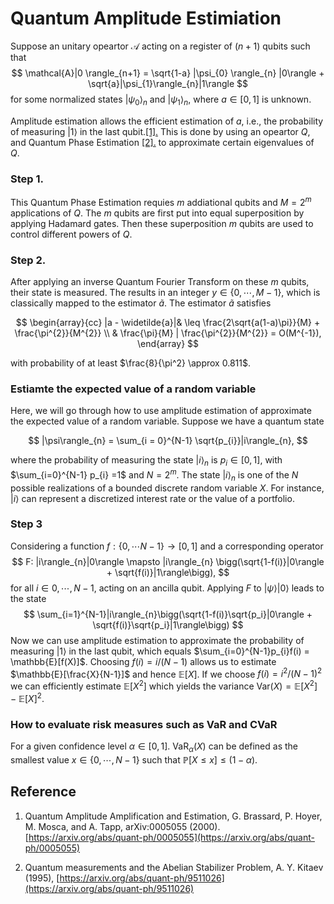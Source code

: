 # Quantum Amplitude Estimiation

Suppose an unitary opeartor $\mathcal{A}$ acting on a register of $(n+1)$ qubits such that 
$$
\mathcal{A}|0 \rangle_{n+1} = \sqrt{1-a} |\psi_{0} \rangle_{n} |0\rangle + \sqrt{a}|\psi_{1}\rangle_{n}|1\rangle
$$ 
for some normalized states $|\psi_{0}\rangle_{n}$ and $|\psi_{1}\rangle_{n}$, where $a\in [0,1]$ is unknown. 

Amplitude estimation allows the efficient estimation of $a$, i.e., the probability of measuring $|1\rangle$ in the last qubit.[[1].](../../Projs/Projs_Opt/Proj_quantum_amplitude_estimation.md#reference) This is done by using an opeartor $Q$, and Quantum Phase Estimation [[2].](../../Projs/Projs_Opt/Proj_quantum_amplitude_estimation.md#reference) to approximate certain eigenvalues of $Q$. 

### Step 1.
This Quantum Phase Estimation requies $m$ addiational qubits and $M = 2^{m}$ applications of $Q$. The $m$ qubits are first put into equal superposition by applying Hadamard gates. Then these superposition $m$ qubits are used to control different powers of $Q$.

### Step 2.
After applying an inverse Quantum Fourier Transform on these $m$ qubits, their state is measured. The results in an integer $y \in \{0,\cdots,M-1 \}$, which is classically mapped to the estimator $\widetilde{a}$. The estimator $\widetilde{a}$ satisfies

$$
\begin{array}{cc}
|a - \widetilde{a}|& \leq \frac{2\sqrt{a(1-a)\pi}}{M} + \frac{\pi^{2}}{M^{2}} \\
& \frac{\pi}{M} | \frac{\pi^{2}}{M^{2}} = O(M^{-1}),
\end{array}
$$

with probability of at least $\frac{8}{\pi^2} \approx 0.811$.

### Estiamte the expected value of a random variable

Here, we will go through how to use amplitude estimation of approximate the expected value of a random variable. Suppose we have a quantum state 

$$
|\psi\rangle_{n} = \sum_{i = 0}^{N-1} \sqrt{p_{i}}|i\rangle_{n},
$$

where the probability of measuring the state $|i\rangle_{n}$ is $p_{i} \in [0,1]$, with $\sum_{i=0}^{N-1} p_{i} =1$ and $N = 2^{m}$. The state $|i\rangle_{n}$ is one of the $N$ possible realizations of a bounded discrete random variable $X$. For instance, $|i\rangle$ can represent a discretized interest rate or the value of a portfolio.

### Step 3

Considering a function $f: \{0,\cdots N-1\} \rightarrow [0,1]$ and a corresponding operator 
$$
F: |i\rangle_{n}|0\rangle \mapsto |i\rangle_{n} \bigg(\sqrt{1-f(i)}|0\rangle + \sqrt{f(i)}|1\rangle\bigg),
$$
for all $i \in {0,\cdots,N-1}$, acting on an ancilla qubit. Applying $F$ to $|\psi\rangle |0\rangle$ leads to the state
$$
\sum_{i=1}^{N-1}|i\rangle_{n}\bigg(\sqrt{1-f(i)}\sqrt{p_i}|0\rangle + \sqrt{f(i)}\sqrt{p_i}|1\rangle\bigg)
$$
Now we can use amplitude estimation to approximate the probability of measuring $|1\rangle$ in the last qubit, which equals $\sum_{i=0}^{N-1}p_{i}f(i) = \mathbb{E}[f(X)]$. Choosing $f(i) = i/(N-1)$ allows us to estimate $\mathbb{E}[\frac{X}{N-1}]$ and hence $\mathbb{E}[X]$. If we choose $f(i) = i^{2}/(N-1)^{2}$ we can efficiently estimate $\mathbb{E}[X^{2}]$ which yields the variance $\text{Var}(X) = \mathbb{E}[X^{2}] - \mathbb{E}[X]^{2}$.

### How to evaluate risk measures such as VaR and CVaR
For a given confidence level $\alpha \in [0,1]$. $\text{VaR}_{\alpha}(X)$ can be defined as the smallest value $x \in \{0,\cdots,N-1\}$ such that $\mathbb{P}[X \leq x]\leq (1-\alpha)$. 


## Reference
1. Quantum Amplitude Amplification and Estimation, G. Brassard, P. Hoyer, M. Mosca, and A. Tapp,
arXiv:0005055 (2000). [https://arxiv.org/abs/quant-ph/0005055](https://arxiv.org/abs/quant-ph/0005055)

2. Quantum measurements and the Abelian Stabilizer Problem, A. Y. Kitaev (1995), [https://arxiv.org/abs/quant-ph/9511026](https://arxiv.org/abs/quant-ph/9511026)

